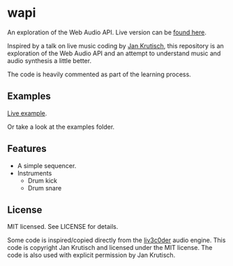 wapi
====

An exploration of the Web Audio API.
Live version can be [found here](https://davidlebech.com/wapi).

Inspired by a talk on live music coding by [Jan Krutisch](https://github.com/halfbyte),
this repository is an exploration of the Web Audio API and an attempt to
understand music and audio synthesis a little better.

The code is heavily commented as part of the learning process.

Examples
--------
[Live example](https://davidlebech.com/wapi).

Or take a look at the examples folder.

Features
--------
* A simple sequencer.
* Instruments
  * Drum kick
  * Drum snare

License
-------
MIT licensed. See LICENSE for details.

Some code is inspired/copied directly from the [liv3c0der](https://github.com/halfbyte/liv3c0der) audio engine. This
code is copyright Jan Krutisch and licensed under the MIT license. The code is
also used with explicit permission by Jan Krutisch.

